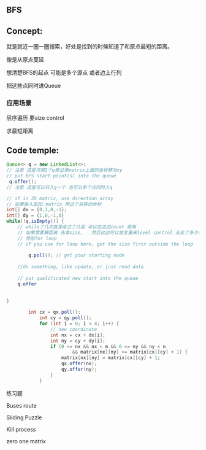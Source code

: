 ## BFS

## Concept:

就是就近一圈一圈搜索，好处是找到的时候知道了和原点最短的距离。

像是从原点蔓延



想清楚BFS的起点 可能是多个源点 或者边上行列

把这些点同时进Queue

### 应用场景

层序遍历 要size control

求最短距离

## Code temple:

```java
Queue<> q = new LinkedList<>;
// 注意 这里可用2个q来记录matrix上面的坐标移动xy
// put BFS start point(s) into the queue
 q.offer();
// 注意 这里可以只入q一个 也可以多个点同时入q

// if in 2D matrix, use direction array
// 如果输入是2D matrix 用这个来移动坐标
int[] dx = {0,1,0,-1};
int[] dy = {1,0,-1,0}
while(!q.isEmpty()) {
	// while了几次就是走过了几层 可以在这边count 距离
    // 如果需要算距离 先拿size,   然后这边可以放变量来level control 从走了多少步 或者这层发生了上面
    // 然后for loop 
    // if you use for loop here, get the size first outside the loop
    
        q.poll(); // get your starting node
    
    //do something, like update, or just read data
    
    // put qualificated new start into the queue
    q.offer
        
        
}

		int cx = qx.poll();
            int cy = qy.poll();
            for (int i = 0; i < 4; i++) {
                // new coordinate
                int nx = cx + dx[i];
                int ny = cy + dy[i];
                if (0 <= nx && nx < m && 0 <= ny && ny < n
                        && matrix[nx][ny] >= matrix[cx][cy] + 1) {
                    matrix[nx][ny] = matrix[cx][cy] + 1;
                    qx.offer(nx);
                    qy.offer(ny);
                }
            }

```

练习题

Buses route

Sliding Puzzle

Kill process

zero one matrix